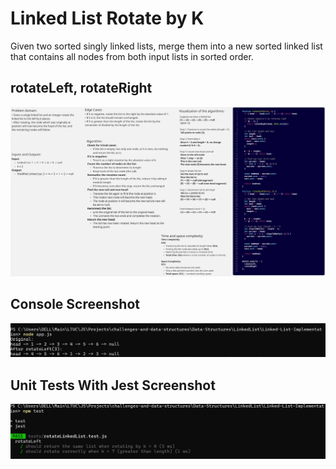 # Linked List Rotate by K

Given two sorted singly linked lists, merge them into a new sorted linked list that contains all nodes from both input lists in sorted order.

## rotateLeft, rotateRight

![RBK](../docs/RBK.jpg)

## Console Screenshot

![RBK-CO](../docs/rbk-co.png)

## Unit Tests With Jest Screenshot

![RBK-T](../docs/rbk-t.png)
